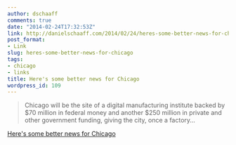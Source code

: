 ```yaml
---
author: dschaaff
comments: true
date: "2014-02-24T17:32:53Z"
link: http://danielschaaff.com/2014/02/24/heres-some-better-news-for-chicago/
post_format:
- Link
slug: heres-some-better-news-for-chicago
tags:
- chicago
- links
title: Here's some better news for Chicago
wordpress_id: 109
---
```


<blockquote>Chicago will be the site of a digital manufacturing institute backed by $70 million in federal money and another $250 million in private and other government funding, giving the city, once a factory…</blockquote>

  
[Here's some better news for Chicago](http://articles.chicagotribune.com/2014-02-23/news/ct-high-tech-business-chicago-0223-20140223_1_world-business-chicago-michael-sacks-manufacturing)
